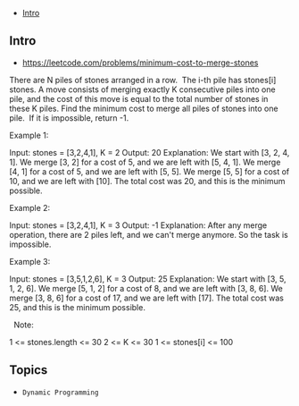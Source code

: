 - [Intro](#intro)

## Intro

- https://leetcode.com/problems/minimum-cost-to-merge-stones

There are N piles of stones arranged in a row.  The i-th pile has stones[i] stones.
A move consists of merging exactly K consecutive piles into one pile, and the cost of this move is equal to the total number of stones in these K piles.
Find the minimum cost to merge all piles of stones into one pile.  If it is impossible, return -1.
 

Example 1:

Input: stones = [3,2,4,1], K = 2
Output: 20
Explanation: 
We start with [3, 2, 4, 1].
We merge [3, 2] for a cost of 5, and we are left with [5, 4, 1].
We merge [4, 1] for a cost of 5, and we are left with [5, 5].
We merge [5, 5] for a cost of 10, and we are left with [10].
The total cost was 20, and this is the minimum possible.


Example 2:

Input: stones = [3,2,4,1], K = 3
Output: -1
Explanation: After any merge operation, there are 2 piles left, and we can't merge anymore.  So the task is impossible.


Example 3:

Input: stones = [3,5,1,2,6], K = 3
Output: 25
Explanation: 
We start with [3, 5, 1, 2, 6].
We merge [5, 1, 2] for a cost of 8, and we are left with [3, 8, 6].
We merge [3, 8, 6] for a cost of 17, and we are left with [17].
The total cost was 25, and this is the minimum possible.

 
Note:

1 <= stones.length <= 30
2 <= K <= 30
1 <= stones[i] <= 100





## Topics

- `Dynamic Programming`


